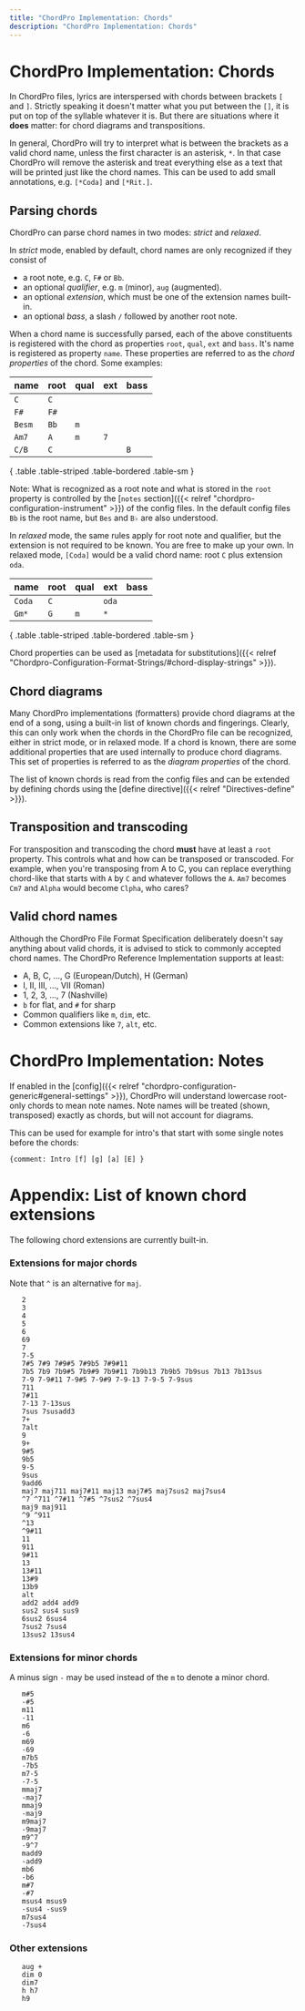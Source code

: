 ```yaml
---
title: "ChordPro Implementation: Chords"
description: "ChordPro Implementation: Chords"
---
```


# ChordPro Implementation: Chords

In ChordPro files, lyrics are interspersed with chords between
brackets `[` and `]`. Strictly speaking it doesn't matter what you put
between the `[]`, it is put on top of the syllable whatever it is. But
there are situations where it **does** matter: for chord diagrams and
transpositions.

In general, ChordPro will try to interpret what is between the
brackets as a valid chord name, unless the first character is an
asterisk, `*`. In that case ChordPro will remove the asterisk and
treat everything else as a text that will be printed just like the
chord names. This can be used to add small annotations, e.g. `[*Coda]`
and `[*Rit.]`.

## Parsing chords

ChordPro can parse chord names in two modes: _strict_ and _relaxed_.

In _strict_ mode, enabled by default, chord names are only recognized
if they consist of
* a root note, e.g. `C`, `F#` or `Bb`.
* an optional _qualifier_, e.g. `m` (minor), `aug` (augmented).
* an optional _extension_, which must be one of the extension names built-in.
* an optional _bass_, a slash `/` followed by another root note.

When a chord name is successfully parsed, each of the above
constituents is registered with the chord as properties `root`,
`qual`, `ext` and `bass`.
It's name is registered as property `name`. These properties are
referred to as the *chord properties* of the chord.
Some examples:

| name   | root | qual | ext | bass |
|--------|------|------|-----|------|
| `C`    | `C`  |      |     |      |
| `F#`   | `F#` |      |     |      |
| `Besm` | `Bb` | `m`  |     |      |
| `Am7`  | `A`  | `m`  | `7` |      |
| `C/B`  | `C`  |      |     | `B`  |
{ .table .table-striped .table-bordered .table-sm }

Note: What is recognized as a root note and what is stored in the
`root` property is controlled by the 
[`notes` section]({{< relref "chordpro-configuration-instrument" >}})
of the config files.
In the default config files `Bb` is the root name, but `Bes` and `B♭`
are also understood.

In _relaxed_ mode, the same rules apply for root note and qualifier,
but the extension is not required to be known. You are free to make up
your own. In relaxed mode, `[Coda]` would be a valid chord name: root
`C` plus extension `oda`.

| name   | root | qual | ext   | bass |
|--------|------|------|-------|------|
| `Coda` | `C`  |      | `oda` |      |
| `Gm*`  | `G`  | `m`  | `*`   |      |
{ .table .table-striped .table-bordered .table-sm }

Chord properties can be used as [metadata for substitutions]({{<
relref "Chordpro-Configuration-Format-Strings/#chord-display-strings" >}}).

## Chord diagrams

Many ChordPro implementations (formatters) provide chord diagrams at
the end of a song, using a built-in list of known chords and
fingerings. Clearly, this can only work when the chords in the
ChordPro file can be recognized, either in strict mode, or in relaxed
mode.
If a chord is known, there are some additional properties that are
used internally to produce chord diagrams.
This set of properties is
referred to as the *diagram properties* of the chord.

The list of known chords is read from the config files and can be
extended by defining chords using the [define directive]({{< relref
"Directives-define" >}}).

## Transposition and transcoding

For transposition and transcoding the chord **must** have at least a
`root` property. This controls what and how can be transposed or
transcoded. 
For example, when you're
transposing from A to C, you can replace everything chord-like that
starts with `A` by `C` and whatever follows the `A`. `Am7` becomes
`Cm7` and `Alpha` would become `Clpha`, who cares?

## Valid chord names

Although the ChordPro File Format Specification deliberately doesn't
say anything about valid chords, it is advised to stick to commonly
accepted chord names. The ChordPro Reference Implementation
supports at least:

* A, B, C, …, G (European/Dutch), H (German)
* I, II, III, …, VII (Roman)
* 1, 2, 3, …, 7 (Nashville)
* `b` for flat, and `#` for sharp
* Common qualifiers like `m`, `dim`, etc.
* Common extensions like `7`, `alt`, etc.

# ChordPro Implementation: Notes

If enabled in the [config]({{< relref "chordpro-configuration-generic#general-settings" >}}), ChordPro will understand lowercase root-only
chords to mean note names. Note names will be treated (shown,
transposed) exactly as chords, but will not account for diagrams. 

This can be used for example for intro's that start with some single
notes before the chords:

````
{comment: Intro [f] [g] [a] [E] }
````

# Appendix: List of known chord extensions

The following chord extensions are currently built-in.

### Extensions for major chords

Note that `^` is an alternative for `maj`.

````
   2
   3
   4
   5
   6
   69
   7
   7-5
   7#5 7#9 7#9#5 7#9b5 7#9#11
   7b5 7b9 7b9#5 7b9#9 7b9#11 7b9b13 7b9b5 7b9sus 7b13 7b13sus
   7-9 7-9#11 7-9#5 7-9#9 7-9-13 7-9-5 7-9sus
   711
   7#11
   7-13 7-13sus
   7sus 7susadd3
   7+
   7alt
   9
   9+
   9#5
   9b5
   9-5
   9sus
   9add6
   maj7 maj711 maj7#11 maj13 maj7#5 maj7sus2 maj7sus4
   ^7 ^711 ^7#11 ^7#5 ^7sus2 ^7sus4
   maj9 maj911
   ^9 ^911
   ^13
   ^9#11
   11
   911
   9#11
   13
   13#11
   13#9
   13b9
   alt
   add2 add4 add9
   sus2 sus4 sus9
   6sus2 6sus4
   7sus2 7sus4
   13sus2 13sus4
````
### Extensions for minor chords

A minus sign `-` may be used instead of the `m` to denote a minor
chord.
````
   m#5
   -#5
   m11
   -11
   m6
   -6
   m69
   -69
   m7b5
   -7b5
   m7-5
   -7-5
   mmaj7
   -maj7
   mmaj9
   -maj9
   m9maj7
   -9maj7
   m9^7
   -9^7
   madd9
   -add9
   mb6
   -b6
   m#7
   -#7
   msus4 msus9
   -sus4 -sus9
   m7sus4
   -7sus4
````
### Other extensions
````
   aug +
   dim 0
   dim7
   h h7
   h9
````
